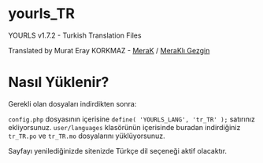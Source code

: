 # yourls_TR
YOURLS v1.7.2 - Turkish Translation Files

Translated by Murat Eray KORKMAZ - [MeraK](https://www.murateray.com) / [MeraKlı Gezgin](https://www.merakligezgin.com)


# Nasıl Yüklenir?

Gerekli olan dosyaları indirdikten sonra:

`config.php` dosyasının içerisine `define( 'YOURLS_LANG', 'tr_TR' );` satırınız ekliyorsunuz.
`user/languages` klasörünün içerisinde buradan indirdiğiniz `tr_TR.po` ve `tr_TR.mo` dosyalarını yüklüyorsunuz.

Sayfayı yenilediğinizde sitenizde Türkçe dil seçeneği aktif olacaktır.
